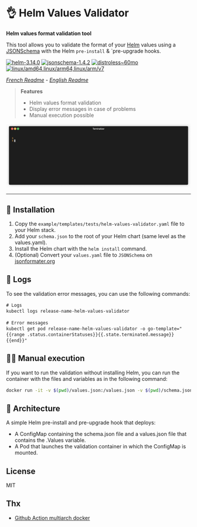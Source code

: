 # 👌 Helm Values Validator

**Helm values format validation tool**

This tool allows you to validate the format of your [Helm](https://helm.sh/docs/) values using
a [JSONSchema](https://json-schema.org/) with the Helm `pre-install` & `pre-upgrade hooks.

[![helm-3.14.0](https://img.shields.io/badge/helm-3.14.0-informational?style=flat-square)](https://helm.sh/docs/)
[![jsonschema-1.4.2](https://img.shields.io/badge/jsonschema-1.4.2-informational?style=flat-square)](https://json-schema.org/)
[![distroless~60mo](https://img.shields.io/badge/🥑%20distroless-~60mo-informational?style=flat-square)](https://github.com/GoogleContainerTools/distroless)
[![linux/amd64,linux/arm64,linux/arm/v7](https://img.shields.io/badge/🐳%20container-amd64%20arm64%20arm/v7-informational?style=flat-square)](https://hub.docker.com/r/franckrst/helm-values-validator)

*[French Readme](./README-FR.md) - [English Readme](./README.md)*

> **Features**
> * Helm values format validation
> * Display error messages in case of problems
> * Manual execution possible

![Terminal demo](./terminal-min.gif)

---

## 🚀 Installation

1. Copy the `example/templates/tests/helm-values-validator.yaml` file to your Helm stack.
2. Add your `schema.json` to the root of your Helm chart (same level as the values.yaml).
3. Install the Helm chart with the `helm install` command.
4. (Optional) Convert your `values.yaml` file to `JSONSchema`
   on [jsonformater.org](https://jsonformatter.org/yaml-to-jsonschema)

## 📝 Logs

To see the validation error messages, you can use the following commands:

```shell
# Logs
kubectl logs release-name-helm-values-validator

# Error messages
kubectl get pod release-name-helm-values-validator -o go-template="{{range .status.containerStatuses}}{{.state.terminated.message}}{{end}}"
```

## 🧑‍🔧 Manual execution

If you want to run the validation without installing Helm, you can run the container with the files and variables as in
the following command:

```bash
docker run -it -v $(pwd)/values.json:/values.json -v $(pwd)/schema.json:/schema.json -e SCHEMA_FILE=/schema.json -e VALUES_FILE=/values.json franckrst/helm-values-validator:0.0.0-alpha
```

## 📐 Architecture

A simple Helm pre-install and pre-upgrade hook that deploys:

- A ConfigMap containing the schema.json file and a values.json file that contains the .Values variable.
- A Pod that launches the validation container in which the ConfigMap is mounted.

## License

MIT

## Thx

- [Github Action multiarch docker](https://dev.to/cloudx/multi-arch-docker-images-the-easy-way-with-github-actions-4k54)
